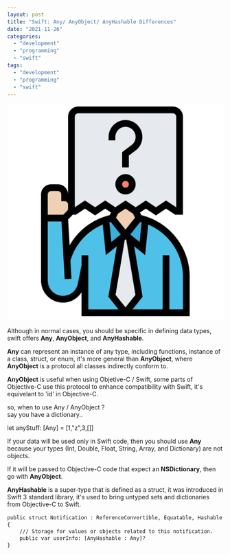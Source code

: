 ```yaml
---
layout: post
title: "Swift: Any/ AnyObject/ AnyHashable Differences"
date: "2021-11-26"
categories: 
  - "development"
  - "programming"
  - "swift"
tags: 
  - "development"
  - "programming"
  - "swift"
---
```


![](images/anonymity.png)

Although in normal cases, you should be specific in defining data types, swift offers **Any**, **AnyObject**, and **AnyHashable**.  
  
**Any** can represent an instance of any type, including functions, instance of a class, struct, or enum, it's more general than **AnyObject**, where **AnyObject** is a protocol all classes indirectly conform to.  
  
**AnyObject** is useful when using Objetive-C / Swift, some parts of Objective-C use this protocol to enhance compatibility with Swift, it's equivelant to 'id' in Objective-C.  
  
so, when to use Any / AnyObject ?  
say you have a dictionary..  
  
let anyStuff: \[Any\] = \[1,"z",3,\[\]\]  
  
If your data will be used only in Swift code, then you should use **Any** because your types (Int, Double, Float, String, Array, and Dictionary) are not objects.

If it will be passed to Objective-C code that expect an **NSDictionary**, then go with **AnyObject**.

**AnyHashable** is a super-type that is defined as a struct, it was introduced in Swift 3 standard library, it's used to bring untyped sets and dictionaries from Objective-C to Swift.

```
public struct Notification : ReferenceConvertible, Equatable, Hashable {
    /// Storage for values or objects related to this notification.
    public var userInfo: [AnyHashable : Any]?
}
```
